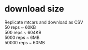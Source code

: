 # download size

Replicate mtcars and download as CSV  
50 reps ~ 60KB  
500 reps ~ 604KB  
5000 reps ~ 6MB  
50000 reps ~ 60MB  
